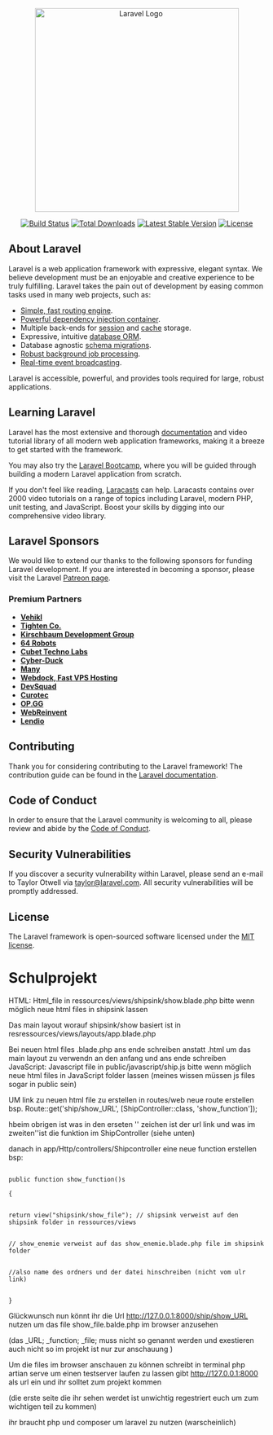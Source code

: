 <p align="center"><a href="https://laravel.com" target="_blank"><img src="https://raw.githubusercontent.com/laravel/art/master/logo-lockup/5%20SVG/2%20CMYK/1%20Full%20Color/laravel-logolockup-cmyk-red.svg" width="400" alt="Laravel Logo"></a></p>

<p align="center">
<a href="https://github.com/laravel/framework/actions"><img src="https://github.com/laravel/framework/workflows/tests/badge.svg" alt="Build Status"></a>
<a href="https://packagist.org/packages/laravel/framework"><img src="https://img.shields.io/packagist/dt/laravel/framework" alt="Total Downloads"></a>
<a href="https://packagist.org/packages/laravel/framework"><img src="https://img.shields.io/packagist/v/laravel/framework" alt="Latest Stable Version"></a>
<a href="https://packagist.org/packages/laravel/framework"><img src="https://img.shields.io/packagist/l/laravel/framework" alt="License"></a>
</p>

## About Laravel

Laravel is a web application framework with expressive, elegant syntax. We believe development must be an enjoyable and creative experience to be truly fulfilling. Laravel takes the pain out of development by easing common tasks used in many web projects, such as:

- [Simple, fast routing engine](https://laravel.com/docs/routing).
- [Powerful dependency injection container](https://laravel.com/docs/container).
- Multiple back-ends for [session](https://laravel.com/docs/session) and [cache](https://laravel.com/docs/cache) storage.
- Expressive, intuitive [database ORM](https://laravel.com/docs/eloquent).
- Database agnostic [schema migrations](https://laravel.com/docs/migrations).
- [Robust background job processing](https://laravel.com/docs/queues).
- [Real-time event broadcasting](https://laravel.com/docs/broadcasting).

Laravel is accessible, powerful, and provides tools required for large, robust applications.

## Learning Laravel

Laravel has the most extensive and thorough [documentation](https://laravel.com/docs) and video tutorial library of all modern web application frameworks, making it a breeze to get started with the framework.

You may also try the [Laravel Bootcamp](https://bootcamp.laravel.com), where you will be guided through building a modern Laravel application from scratch.

If you don't feel like reading, [Laracasts](https://laracasts.com) can help. Laracasts contains over 2000 video tutorials on a range of topics including Laravel, modern PHP, unit testing, and JavaScript. Boost your skills by digging into our comprehensive video library.

## Laravel Sponsors

We would like to extend our thanks to the following sponsors for funding Laravel development. If you are interested in becoming a sponsor, please visit the Laravel [Patreon page](https://patreon.com/taylorotwell).

### Premium Partners

- **[Vehikl](https://vehikl.com/)**
- **[Tighten Co.](https://tighten.co)**
- **[Kirschbaum Development Group](https://kirschbaumdevelopment.com)**
- **[64 Robots](https://64robots.com)**
- **[Cubet Techno Labs](https://cubettech.com)**
- **[Cyber-Duck](https://cyber-duck.co.uk)**
- **[Many](https://www.many.co.uk)**
- **[Webdock, Fast VPS Hosting](https://www.webdock.io/en)**
- **[DevSquad](https://devsquad.com)**
- **[Curotec](https://www.curotec.com/services/technologies/laravel/)**
- **[OP.GG](https://op.gg)**
- **[WebReinvent](https://webreinvent.com/?utm_source=laravel&utm_medium=github&utm_campaign=patreon-sponsors)**
- **[Lendio](https://lendio.com)**

## Contributing

Thank you for considering contributing to the Laravel framework! The contribution guide can be found in the [Laravel documentation](https://laravel.com/docs/contributions).

## Code of Conduct

In order to ensure that the Laravel community is welcoming to all, please review and abide by the [Code of Conduct](https://laravel.com/docs/contributions#code-of-conduct).

## Security Vulnerabilities

If you discover a security vulnerability within Laravel, please send an e-mail to Taylor Otwell via [taylor@laravel.com](mailto:taylor@laravel.com). All security vulnerabilities will be promptly addressed.

## License

The Laravel framework is open-sourced software licensed under the [MIT license](https://opensource.org/licenses/MIT).
# Schulprojekt
HTML:
Html_file in ressources/views/shipsink/show.blade.php bitte wenn möglich neue html files in shipsink lassen

Das main layout worauf shipsink/show basiert ist in resressources/views/layouts/app.blade.php

Bei neuen html files .blade.php ans ende schreiben anstatt .html um das main layout zu verwendn <x-app-layout> an den anfang und </x-app-layout> ans ende schreiben
JavaScript:
Javascript file in public/javascript/ship.js bitte wenn möglich neue html files in JavaScript folder lassen (meines wissen müssen js files sogar in public sein)

UM link zu neuen html file zu erstellen in routes/web neue route erstellen bsp. Route::get('ship/show_URL', [ShipController::class, 'show_function']);

hbeim obrigen ist was in den erseten '' zeichen ist der url link und was im zweiten''ist die funktion im ShipController (siehe unten)

danach in app/Http/controllers/Shipcontroller eine neue function erstellen bsp: 


                                                                                public function show_function()s
                                                                               {

                                                                                        return view("shipsink/show_file"); // shipsink verweist auf den shipsink folder in ressources/views

                                                                                                                            // show_enemie verweist auf das show_enemie.blade.php file im shipsink folder

                                                                                                                            //also name des ordners und der datei hinschreiben (nicht vom ulr link)

                                                                                }

Glückwunsch nun könnt ihr die Url http://127.0.0.1:8000/ship/show_URL nutzen um das file show_file.balde.php im browser anzusehen

(das _URL; _function; _file; muss nicht so genannt werden und exestieren auch nicht so im projekt ist nur zur anschauung )


Um die files im browser anschauen zu können schreibt in terminal     php artian serve     um einen testserver laufen zu lassen gibt http://127.0.0.1:8000 als url ein und ihr solltet zum projekt kommen

(die erste seite die ihr sehen werdet ist unwichtig regestriert euch um zum wichtigen teil zu kommen)


ihr braucht php und composer um laravel zu nutzen (warscheinlich)